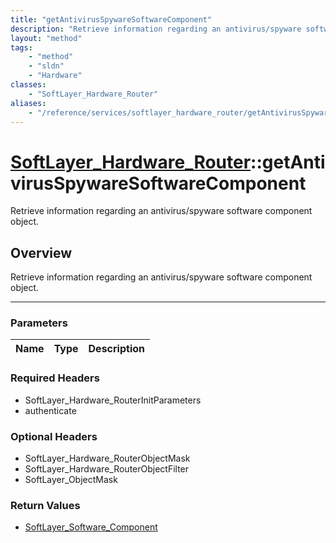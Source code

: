```yaml
---
title: "getAntivirusSpywareSoftwareComponent"
description: "Retrieve information regarding an antivirus/spyware software component object."
layout: "method"
tags:
    - "method"
    - "sldn"
    - "Hardware"
classes:
    - "SoftLayer_Hardware_Router"
aliases:
    - "/reference/services/softlayer_hardware_router/getAntivirusSpywareSoftwareComponent"
---
```

# [SoftLayer_Hardware_Router](/reference/services/SoftLayer_Hardware_Router)::getAntivirusSpywareSoftwareComponent


Retrieve information regarding an antivirus/spyware software component object.


## Overview 
Retrieve information regarding an antivirus/spyware software component object.

-----

### Parameters 
|Name | Type | Description |
| --- | --- | --- |


### Required Headers
* SoftLayer_Hardware_RouterInitParameters
* authenticate


### Optional Headers
* SoftLayer_Hardware_RouterObjectMask
* SoftLayer_Hardware_RouterObjectFilter
* SoftLayer_ObjectMask

### Return Values
* <a href='/reference/datatypes/SoftLayer_Software_Component'>SoftLayer_Software_Component </a>




